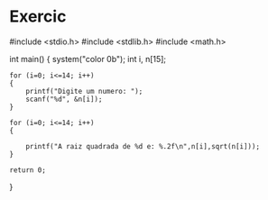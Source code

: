 # Exercic

#include <stdio.h>
#include <stdlib.h>
#include <math.h>

int main()
{
    system("color 0b");
    int i, n[15];

    for (i=0; i<=14; i++)
    {
        printf("Digite um numero: ");
        scanf("%d", &n[i]);
    }

    for (i=0; i<=14; i++)
    {

        printf("A raiz quadrada de %d e: %.2f\n",n[i],sqrt(n[i]));
    }

    return 0;
}
